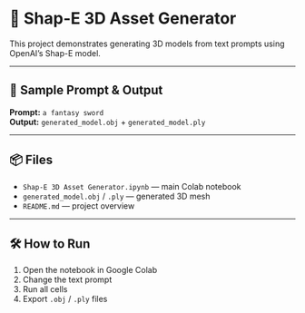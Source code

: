 # 🧠 Shap-E 3D Asset Generator

This project demonstrates generating 3D models from text prompts using OpenAI’s Shap-E model.

---

## 🚀 Sample Prompt & Output

**Prompt:** `a fantasy sword`  
**Output:** `generated_model.obj` + `generated_model.ply`

---

## 📦 Files

- `Shap-E 3D Asset Generator.ipynb` — main Colab notebook  
- `generated_model.obj` / `.ply` — generated 3D mesh  
- `README.md` — project overview

---

## 🛠️ How to Run

1. Open the notebook in Google Colab  
2. Change the text prompt  
3. Run all cells  
4. Export `.obj` / `.ply` files
